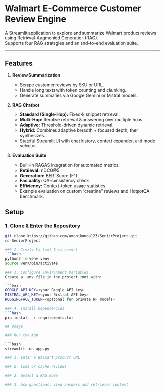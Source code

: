 # Walmart E-Commerce Customer Review Engine

A Streamlit application to explore and summarize Walmart product reviews using Retrieval-Augmented Generation (RAG).  
Supports four RAG strategies and an end-to-end evaluation suite.

---

## Features

1. **Review Summarization**

   - Scrape customer reviews by SKU or URL.
   - Handle long texts with token counting and chunking.
   - Generate summaries via Google Gemini or Mistral models.

2. **RAG Chatbot**

   - **Standard (Single-Hop):** Fixed-k snippet retrieval.
   - **Multi-Hop:** Iterative retrieval & answering over multiple hops.
   - **Adaptive:** Threshold-driven dynamic retrieval.
   - **Hybrid:** Combines adaptive breadth + focused depth, then synthesizes.
   - Stateful Streamlit UI with chat history, context expander, and mode selector.

3. **Evaluation Suite**
   - Built-in RAGAS integration for automated metrics.
   - **Retrieval:** nDCG@5
   - **Generation:** BERTScore (F1)
   - **Factuality:** QA-consistency check
   - **Efficiency:** Context-token usage statistics
   - Example evaluation on custom “creatine” reviews and HotpotQA benchmark.

## Setup

### 1. Clone & Enter the Repository

````bash
git clone https://github.com/amanikonda123/SeniorProject.git
cd SeniorProject

### 2. Create Virtual Environment
```bash
python3 -m venv venv
source venv/bin/activate

### 3. Configure Environment Variables
Create a .env file in the project root with:

```bash
GOOGLE_API_KEY=<your Google API key>
MISTRAL_API_KEY=<your Mistral API key>
HUGGINGFACE_TOKEN=<optional for private HF models>

### 4. Install Dependencies
```bash
pip install -r requirements.txt

## Usage

### Run the App

```bash
streamlit run app.py

### 1. Enter a Walmart product URL

### 2. Load or cache reviews

### 2. Select a RAG mode

### 3. Ask questions; view answers and retrieved context
````
